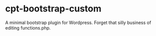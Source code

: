 # cpt-bootstrap-custom
A minimal bootstrap plugin for Wordpress. Forget that silly business of editing functions.php.
